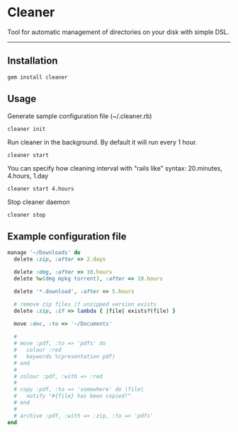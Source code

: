 # Cleaner #

Tool for automatic management of directories on your disk with simple DSL.

---


## Installation ##

    gem install cleaner


## Usage ##

Generate sample configuration file (~/.cleaner.rb)

    cleaner init
	
Run cleaner in the background. By default it will run every 1 hour.

	cleaner start
	
You can specify how cleaning interval with "rails like" syntax: 20.minutes, 4.hours, 1.day

	cleaner start 4.hours
	
Stop cleaner daemon

	cleaner stop
	
## Example configuration file ##

```ruby
manage '~/Downloads' do
  delete :zip, :after => 2.days

  delete :dmg, :after => 10.hours
  delete %w(dmg mpkg torrent), :after => 10.hours

  delete '*.download', :after => 5.hours

  # remove zip files if unzipped version exists
  delete :zip, :if => lambda { |file| exists?(file) }
	
  move :doc, :to => '~/Documents'

  # 
  # move :pdf, :to => 'pdfs' do
  #   colour :red
  #   keywords %(presentation pdf)
  # end
  # 
  # colour :pdf, :with => :red
  # 
  # copy :pdf, :to => 'somewhere' do |file|
  #   notify "#{file} has been copied!"
  # end
  # 
  # archive :pdf, :with => :zip, :to => 'pdfs'
end
```